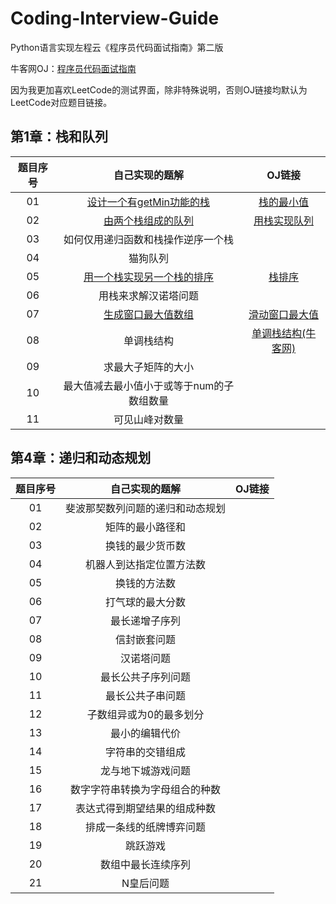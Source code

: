 # Coding-Interview-Guide
Python语言实现左程云《程序员代码面试指南》第二版

牛客网OJ：[程序员代码面试指南](https://www.nowcoder.com/ta/programmer-code-interview-guide?page=1)

因为我更加喜欢LeetCode的测试界面，除非特殊说明，否则OJ链接均默认为LeetCode对应题目链接。 

## 第1章：栈和队列

| 题目序号 |                        自己实现的题解                        |                            OJ链接                            |
| :------: | :----------------------------------------------------------: | :----------------------------------------------------------: |
|    01    | [设计一个有getMin功能的栈](https://github.com/gdutthu/Coding-Interview-Guide/blob/master/chap1/01_MinStack.py) | [栈的最小值](https://leetcode-cn.com/problems/min-stack-lcci/) |
|    02    | [由两个栈组成的队列](https://github.com/gdutthu/Coding-Interview-Guide/blob/master/chap1/02_MyQueue.py) | [用栈实现队列](https://leetcode-cn.com/problems/implement-queue-using-stacks/) |
|    03    |              如何仅用递归函数和栈操作逆序一个栈              |                                                              |
|    04    |                           猫狗队列                           |                                                              |
|    05    | [用一个栈实现另一个栈的排序](https://github.com/gdutthu/Coding-Interview-Guide/blob/master/chap1/05_SortedStack.py) | [栈排序](https://leetcode-cn.com/problems/sort-of-stacks-lcci/) |
|    06    |                     用栈来求解汉诺塔问题                     |                                                              |
|    07    | [生成窗口最大值数组](https://github.com/gdutthu/Coding-Interview-Guide/blob/master/chap1/07_maxSlidingWindow.py) | [滑动窗口最大值](https://leetcode-cn.com/problems/sliding-window-maximum/) |
|    08    |                          单调栈结构                          | [单调栈结构(牛客网)](https://www.nowcoder.com/questionTerminal/e3d18ffab9c543da8704ede8da578b55) |
|    09    |                      求最大子矩阵的大小                      |                                                              |
|    10    |          最大值减去最小值小于或等于num的子数组数量           |                                                              |
|    11    |                        可见山峰对数量                        |                                                              |

## 第4章：递归和动态规划

| 题目序号 |          自己实现的题解          | OJ链接 |
| :------: | :------------------------------: | :----: |
|    01    | 斐波那契数列问题的递归和动态规划 |        |
|    02    |         矩阵的最小路径和         |        |
|    03    |         换钱的最少货币数         |        |
|    04    |     机器人到达指定位置方法数     |        |
|    05    |           换钱的方法数           |        |
|    06    |         打气球的最大分数         |        |
|    07    |          最长递增子序列          |        |
|    08    |           信封嵌套问题           |        |
|    09    |            汉诺塔问题            |        |
|    10    |        最长公共子序列问题        |        |
|    11    |         最长公共子串问题         |        |
|    12    |     子数组异或为0的最多划分      |        |
|    13    |          最小的编辑代价          |        |
|    14    |         字符串的交错组成         |        |
|    15    |        龙与地下城游戏问题        |        |
|    16    |  数字字符串转换为字母组合的种数  |        |
|    17    |   表达式得到期望结果的组成种数   |        |
|    18    |     排成一条线的纸牌博弈问题     |        |
|    19    |             跳跃游戏             |        |
|    20    |        数组中最长连续序列        |        |
|    21    |            N皇后问题             |        |

